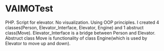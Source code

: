 # VAIMOTest
PHP. Script for elevator. No visualization. Using OOP principles.
I created 4 classes(Person, Elevator_Interface, Elevator, Engine) and 1 abstruct class(Move).
Elevator_Interface is a bridge between Person and Elevator. Abstruct class Move is functionality of class Engine(which is used by Elevator to move up and down).
